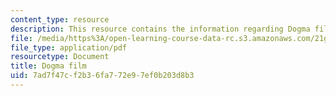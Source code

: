 ```yaml
---
content_type: resource
description: This resource contains the information regarding Dogma film.
file: /media/https%3A/open-learning-course-data-rc.s3.amazonaws.com/21g-017-germany-and-its-european-context-fall-2002/7ad7f47cf2b36fa772e97ef0b203d8b3_MIT21G_017F02_lec_10_2.pdf
file_type: application/pdf
resourcetype: Document
title: Dogma film
uid: 7ad7f47c-f2b3-6fa7-72e9-7ef0b203d8b3
---
```

